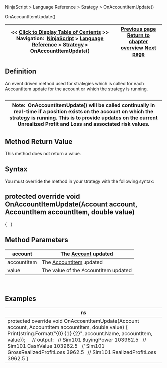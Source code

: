 ﻿
NinjaScript \> Language Reference \> Strategy \> OnAccountItemUpdate()

OnAccountItemUpdate()

| \<\< [Click to Display Table of Contents](onaccountitemupdate.md) \>\> **Navigation:**     [NinjaScript](ninjascript-1.md) \> [Language Reference](language_reference_wip-1.md) \> [Strategy](strategy-1.md) \> OnAccountItemUpdate() | [Previous page](numberrestartattempts-1.md) [Return to chapter overview](strategy-1.md) [Next page](accountitemeventargs-1.md) |
| --- | --- |
## Definition
An event driven method used for strategies which is called for each AccountItem update for the account on which the strategy is running.
## 

| Note:  OnAccountItemUpdate() will be called continually in real\-time if a position exists on the account on which the strategy is running. This is to provide updates on the current Unrealized Profit and Loss and associated risk values. |
| --- |

## Method Return Value
This method does not return a value.
 
## Syntax
You must override the method in your strategy with the following syntax:
## protected override void OnAccountItemUpdate(Account account, AccountItem accountItem, double value)
{ 
 
}
## 
## Method Parameters

| account | The [Account](account_class-1.md) updated |
| --- | --- |
| accountItem | The [AccountItem](accountitem-1.md) updated |
| value | The value of the AccountItem updated |
 
## 
## Examples

| ns |
| --- |
| protected override void OnAccountItemUpdate(Account account, AccountItem accountItem, double value) {     Print(string.Format("{0} {1} {2}", account.Name, accountItem, value));        // output:    // Sim101 BuyingPower 103962\.5    // Sim101 CashValue 103962\.5    // Sim101 GrossRealizedProfitLoss 3962\.5    // Sim101 RealizedProfitLoss 3962\.5 } |
